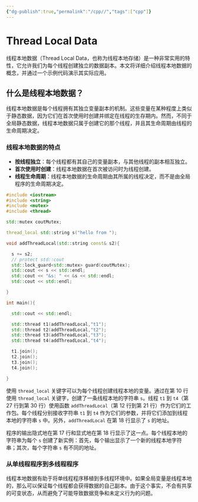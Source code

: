 ```yaml
---
{"dg-publish":true,"permalink":"/cpp//","tags":["cpp"]}
---
```



# Thread Local Data

线程本地数据（Thread Local Data，也称为线程本地存储）是一种非常实用的特性，它允许我们为每个线程创建独立的数据副本。本文将详细介绍线程本地数据的概念，并通过一个示例代码演示其实际应用。

## 什么是线程本地数据？

线程本地数据是每个线程拥有其独立变量副本的机制。这些变量在某种程度上类似于静态数据，因为它们在首次使用时创建并绑定在线程的生存期内。然而，不同于全局静态数据，线程本地数据只属于创建它的那个线程，并且其生命周期由线程的生命周期决定。

### 线程本地数据的特点

- **按线程独立**：每个线程都有其自己的变量副本，与其他线程的副本相互独立。
- **首次使用时创建**：线程本地数据在首次被访问时为线程创建。
- **线程生命周期**：线程本地数据的生命周期由其所属的线程决定，而不是由全局程序的生命周期决定。

```cpp
#include <iostream>
#include <string>
#include <mutex>
#include <thread>

std::mutex coutMutex;

thread_local std::string s("hello from ");

void addThreadLocal(std::string const& s2){

  s += s2;
  // protect std::cout
  std::lock_guard<std::mutex> guard(coutMutex);
  std::cout << s << std::endl;
  std::cout << "&s: " << &s << std::endl;
  std::cout << std::endl;

}

int main(){

  std::cout << std::endl;

  std::thread t1(addThreadLocal,"t1"); 
  std::thread t2(addThreadLocal,"t2"); 
  std::thread t3(addThreadLocal,"t3"); 
  std::thread t4(addThreadLocal,"t4"); 

  t1.join();
  t2.join();
  t3.join();
  t4.join();

}
```
使用 `thread_local` 关键字可以为每个线程创建线程本地的变量。通过在第 10 行使用 `thread_local` 关键字，创建了一条线程本地的字符串 `s`。线程 `t1` 到 `t4`（第 27 行到第 30 行）使用函数 `addThreadLocal`（第 12 行到第 21 行）作为它们的工作包。每个线程分别接收字符串 `t1` 到 `t4` 作为它们的参数，并将它们添加到线程本地的字符串 `s` 中。另外，`addThreadLocal` 在第 18 行显示了 `s` 的地址。

程序的输出隐式地在第 17 行和显式地在第 18 行显示了这一点。每个线程本地的字符串为每个 `s` 创建了新实例：首先，每个输出显示了一个新的线程本地字符串；其次，每个字符串 `s` 有不同的地址。

### 从单线程程序到多线程程序

线程本地数据有助于将单线程程序移植到多线程环境中。如果全局变量是线程本地的，那么可以保证每个线程都会获得数据的自己副本。由于这个事实，不会有共享的可变状态，从而避免了可能导致数据竞争和未定义行为的问题。